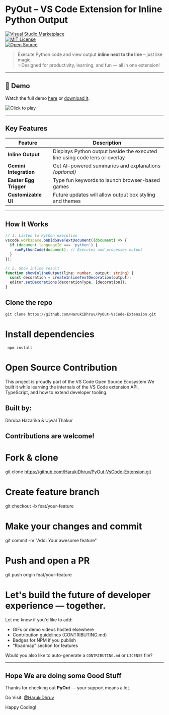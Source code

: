 #  PyOut – VS Code Extension for Inline Python Output

[![Visual Studio Marketplace](https://img.shields.io/badge/VSCode-PyOut-blue?logo=visualstudiocode)](https://marketplace.visualstudio.com/)  
[![MIT License](https://img.shields.io/github/license/HarukiDhruv/PyOut-VsCode-Extension)](LICENSE)  
[![Open Source](https://img.shields.io/badge/Open%20Source-Contribution%20Welcome-brightgreen)](https://github.com/HarukiDhruv/PyOut-VsCode-Extension/issues)

>  Execute Python code and view output **inline next to the line** – just like magic.  
> ✨Designed for productivity, learning, and fun — all in one extension!

---

## 🎥 Demo

Watch the full demo [here](./assets/demo.mp4) or [download it](./assets/demo.mp4).

![Click to play](https://img.shields.io/badge/Watch-Demo-blue?logo=playstation)


---

##  Key Features

| Feature                   | Description                                                                 |
|---------------------------|-----------------------------------------------------------------------------|
|  **Inline Output**        | Displays Python output beside the executed line using code lens or overlay  |
|  **Gemini Integration**   | Get AI-powered summaries and explanations *(optional)*                      |
|  **Easter Egg Trigger**   | Type fun keywords to launch browser-based games                             |             
|  **Customizable UI**      | Future updates will allow output box styling and themes                     |

---

##  How It Works

```ts
// 1. Listen to Python execution
vscode.workspace.onDidSaveTextDocument((document) => {
  if (document.languageId === 'python') {
    runPythonCode(document); // Executes and processes output
  }
});

// 2. Show inline result
function showInlineOutput(line: number, output: string) {
  const decoration = createInlineTextDecoration(output);
  editor.setDecorations(decorationType, [decoration]);
}
```

## Clone the repo
```git clone https://github.com/HarukiDhruv/PyOut-VsCode-Extension.git ```

# Install dependencies
```cd PyOut-VsCode-Extension
 npm install
```

# Open Source Contribution
This project is proudly part of the VS Code Open Source Ecosystem 
We built it while learning the internals of the VS Code extension API, TypeScript, and how to extend developer tooling.

## Built by:
Dhruba Hazarika & Ujwal Thakur 

## Contributions are welcome!

# Fork & clone
git clone https://github.com/HarukiDhruv/PyOut-VsCode-Extension.git

# Create feature branch
git checkout -b feat/your-feature

# Make your changes and commit
git commit -m "Add: Your awesome feature"

# Push and open a PR
git push origin feat/your-feature

# Let's build the future of developer experience — together.

Let me know if you'd like to add:
- GIFs or demo videos hosted elsewhere
- Contribution guidelines (CONTRIBUTING.md)
- Badges for NPM if you publish
- “Roadmap” section for features

Would you also like to auto-generate a `CONTRIBUTING.md` or `LICENSE` file?

---

## Hope We are doing some Good Stuff

Thanks for checking out **PyOut** — your support means a lot.

Do Visit:  [@HarukiDhruv](https://github.com/HarukiDhruv) 

Happy Coding! 


